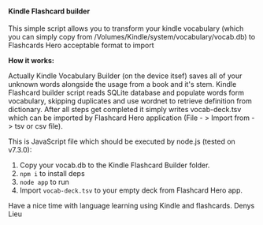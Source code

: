 #### Kindle Flashcard builder

This simple script allows you to transform your kindle vocabulary (which you can simply copy from /Volumes/Kindle/system/vocabulary/vocab.db) to Flashcards Hero acceptable format to import

**How it works:**

Actually Kindle Vocabulary Builder (on the device itsef) saves all of your unknown words alongside the usage from a book and it's stem.
Kindle Flashcard builder script reads SQLite database and populate words form vocabulary, skipping duplicates and use wordnet to retrieve definition from dictionary.
After all steps get completed it simply writes vocab-deck.tsv which can be imported by Flashcard Hero application (File - > Import from -> tsv or csv file).

This is JavaScript file which should be executed by node.js (tested on v7.3.0):
1. Copy your vocab.db to the Kindle Flashcard Builder folder.
2. `npm i` to install deps
3. `node app` to run
4. Import `vocab-deck.tsv` to your empty deck from Flashcard Hero app. 

Have a nice time with language learning using Kindle and flashcards.
Denys Lieu
